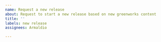 ```yaml
---
name: Request a new release
about: Request to start a new release based on new greenworks content
title: ''
labels: new release
assignees: Armaldio

---
```



